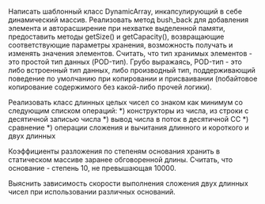 Написать шаблонный класс DynamicArray, инкапсулирующий в себе динамический массив. Реализовать метод bush_back для добавления элемента и авторасширение при нехватке выделенной памяти, предоставить методы getSize() и getCapacity(), возвращающие соответствующие параметры хранения, возможность получать и изменять значения элементов. Считать, что тип хранимых элементов - это простой тип данных (POD-тип). Грубо выражаясь, POD-тип - это либо встроенный тип данных, либо производный тип, поддерживающий поведение по умолчанию при копировании и присваивании (побайтовое копирование содержимого без какой-либо прочей логики).

Реализовать класс длинных целых чисел со знаком как минимум со следующим списком операций:
*) конструкторы из числа, из строки с десятичной записью числа
*) вывод числа в поток в десятичной СС
*) сравнение
*) операции сложения и вычитания длинного и короткого и двух длинных
 
Коэффициенты разложения по степеням основания хранить в статическом массиве заранее обговоренной длины. Считать, что основание - степень 10, не превышающая 10000.
 
Выяснить зависимость скорости выполнения сложения двух длинных чисел при использовании различных оснований.